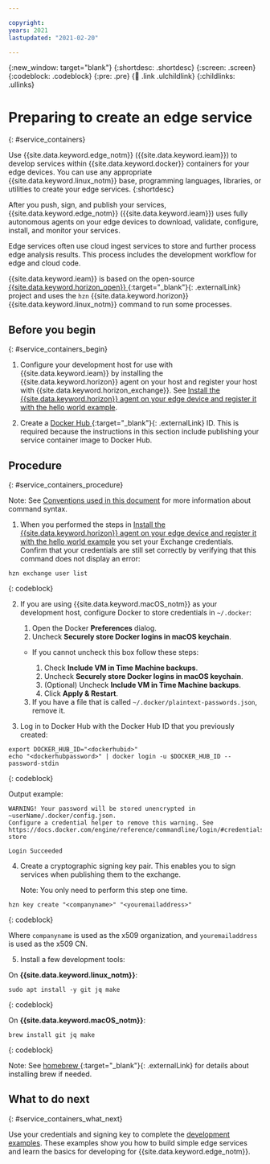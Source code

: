 ```yaml
---

copyright:
years: 2021
lastupdated: "2021-02-20"

---
```


{:new_window: target="blank"}
{:shortdesc: .shortdesc}
{:screen: .screen}
{:codeblock: .codeblock}
{:pre: .pre}
{:child: .link .ulchildlink}
{:childlinks: .ullinks}

# Preparing to create an edge service
{: #service_containers}

Use {{site.data.keyword.edge_notm}} ({{site.data.keyword.ieam}}) to develop services within {{site.data.keyword.docker}} containers for your edge devices. You can use any appropriate {{site.data.keyword.linux_notm}} base, programming languages, libraries, or utilities to create your edge services.
{:shortdesc}

After you push, sign, and publish your services, {{site.data.keyword.edge_notm}} ({{site.data.keyword.ieam}}) uses fully autonomous agents on your edge devices to download, validate, configure, install, and monitor your services. 

Edge services often use cloud ingest services to store and further process edge analysis results. This process includes the development workflow for edge and cloud code.

{{site.data.keyword.ieam}} is based on the open-source [{{site.data.keyword.horizon_open}} ](https://github.com/open-horizon/){:target="_blank"}{: .externalLink} project and uses the `hzn` {{site.data.keyword.horizon}} {{site.data.keyword.linux_notm}} command to run some processes.

## Before you begin
{: #service_containers_begin}

1. Configure your development host for use with {{site.data.keyword.ieam}} by installing the {{site.data.keyword.horizon}} agent on your host and register your host with {{site.data.keyword.horizon_exchange}}. See [Install the {{site.data.keyword.horizon}} agent on your edge device and register it with the hello world example](../installing/registration.md).

2. Create a [Docker Hub ](https://hub.docker.com/){:target="_blank"}{: .externalLink} ID. This is required because the instructions in this section include publishing your service container image to Docker Hub.

## Procedure
{: #service_containers_procedure}

Note: See [Conventions used in this document](../getting_started/document_conventions.md) for more information about command syntax.

1. When you performed the steps in [Install the {{site.data.keyword.horizon}} agent on your edge device and register it with the hello world example](../installing/registration.md) you set your Exchange credentials. Confirm that your credentials are still set correctly by verifying that this command does not display an error:

  ```
  hzn exchange user list
  ```
  {: codeblock}

2. If you are using {{site.data.keyword.macOS_notm}} as your development host, configure Docker to store credentials in `~/.docker`:

   1. Open the Docker **Preferences** dialog.
   2. Uncheck **Securely store Docker logins in macOS keychain**.
  
     * If you cannot uncheck this box follow these steps:
     
       1. Check **Include VM in Time Machine backups**. 
       2. Uncheck **Securely store Docker logins in macOS keychain**.
       3. (Optional) Uncheck **Include VM in Time Machine backups**.
       4. Click **Apply & Restart**.
   3. If you have a file that is called `~/.docker/plaintext-passwords.json`, remove it.   

3. Log in to Docker Hub with the Docker Hub ID that you previously created:

  ```
  export DOCKER_HUB_ID="<dockerhubid>"
  echo "<dockerhubpassword>" | docker login -u $DOCKER_HUB_ID --password-stdin
  ```
  {: codeblock}

  Output example:
  ```
  WARNING! Your password will be stored unencrypted in ~userName/.docker/config.json.
  Configure a credential helper to remove this warning. See
  https://docs.docker.com/engine/reference/commandline/login/#credentials-store

  Login Succeeded
  ```

4. Create a cryptographic signing key pair. This enables you to sign services when publishing them to the exchange. 

   Note: You only need to perform this step one time.

  ```
  hzn key create "<companyname>" "<youremailaddress>"
  ```
  {: codeblock}
  
  Where `companyname` is used as the x509 organization, and `youremailaddress` is used as the x509 CN.

5. Install a few development tools:

  On **{{site.data.keyword.linux_notm}}**:

  ```
  sudo apt install -y git jq make
  ```
  {: codeblock}

  On **{{site.data.keyword.macOS_notm}}**:

  ```
  brew install git jq make
  ```
  {: codeblock}
  
  Note: See [homebrew ](https://brew.sh/){:target="_blank"}{: .externalLink} for details about installing brew if needed.

## What to do next
{: #service_containers_what_next}

Use your credentials and signing key to complete the [development examples](developing.md#edge_devices_ex_examples). These examples show you how to build simple edge services and learn the basics for developing for {{site.data.keyword.edge_notm}}.
